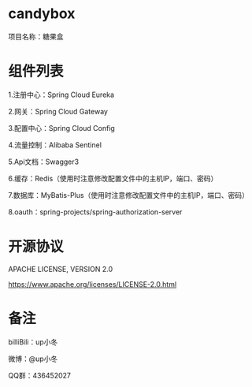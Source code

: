 # candybox
项目名称：糖果盒

# 组件列表
1.注册中心：Spring Cloud Eureka

2.网关：Spring Cloud Gateway

3.配置中心：Spring Cloud Config

4.流量控制：Alibaba Sentinel

5.Api文档：Swagger3

6.缓存：Redis（使用时注意修改配置文件中的主机IP，端口、密码）

7.数据库：MyBatis-Plus（使用时注意修改配置文件中的主机IP，端口、密码）

8.oauth：spring-projects/spring-authorization-server

# 开源协议
APACHE LICENSE, VERSION 2.0

https://www.apache.org/licenses/LICENSE-2.0.html



# 备注
billiBili：up小冬

微博：@up小冬

QQ群：436452027
